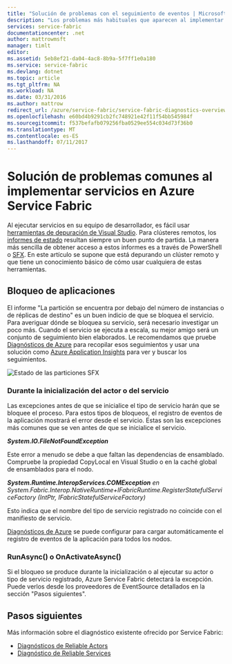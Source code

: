 ```yaml
---
title: "Solución de problemas con el seguimiento de eventos | Microsoft Docs"
description: "Los problemas más habituales que aparecen al implementar servicios en Microsoft Azure Service Fabric."
services: service-fabric
documentationcenter: .net
author: mattrowmsft
manager: timlt
editor: 
ms.assetid: 5eb8ef21-da04-4ac8-8b9a-5f7ff1e0a180
ms.service: service-fabric
ms.devlang: dotnet
ms.topic: article
ms.tgt_pltfrm: NA
ms.workload: NA
ms.date: 03/31/2016
ms.author: mattrow
redirect_url: /azure/service-fabric/service-fabric-diagnostics-overview
ms.openlocfilehash: e60bd4b9291cb2fc748921e42f11f54bb545984f
ms.sourcegitcommit: f537befafb079256fba0529ee554c034d73f36b0
ms.translationtype: MT
ms.contentlocale: es-ES
ms.lasthandoff: 07/11/2017
---
```

# <a name="troubleshoot-common-issues-when-you-deploy-services-on-azure-service-fabric"></a>Solución de problemas comunes al implementar servicios en Azure Service Fabric
Al ejecutar servicios en su equipo de desarrollador, es fácil usar [herramientas de depuración de Visual Studio](service-fabric-diagnostics-how-to-monitor-and-diagnose-services-locally.md). Para clústeres remotos, los [informes de estado](service-fabric-view-entities-aggregated-health.md) resultan siempre un buen punto de partida. La manera más sencilla de obtener acceso a estos informes es a través de PowerShell o [SFX](service-fabric-visualizing-your-cluster.md). En este artículo se supone que está depurando un clúster remoto y que tiene un conocimiento básico de cómo usar cualquiera de estas herramientas.

## <a name="application-crash"></a>Bloqueo de aplicaciones
El informe "La partición se encuentra por debajo del número de instancias o de réplicas de destino" es un buen indicio de que se bloquea el servicio. Para averiguar dónde se bloquea su servicio, será necesario investigar un poco más. Cuando el servicio se ejecuta a escala, su mejor amigo será un conjunto de seguimiento bien elaborados.  Le recomendamos que pruebe [Diagnósticos de Azure](service-fabric-diagnostics-how-to-setup-wad.md) para recopilar esos seguimientos y usar una solución como [Azure Application Insights](https://azure.microsoft.com/services/application-insights/) para ver y buscar los seguimientos.

![Estado de las particiones SFX](./media/service-fabric-diagnostics-troubleshoot-common-scenarios/crashNewApp.png)

### <a name="during-service-or-actor-initialization"></a>Durante la inicialización del actor o del servicio
Las excepciones antes de que se inicialice el tipo de servicio harán que se bloquee el proceso. Para estos tipos de bloqueos, el registro de eventos de la aplicación mostrará el error desde el servicio.
Estas son las excepciones más comunes que se ven antes de que se inicialice el servicio.

***System.IO.FileNotFoundException***

Este error a menudo se debe a que faltan las dependencias de ensamblado. Compruebe la propiedad CopyLocal en Visual Studio o en la caché global de ensamblados para el nodo.

***System.Runtime.InteropServices.COMException*** *en System.Fabric.Interop.NativeRuntime+IFabricRuntime.RegisterStatefulServiceFactory (IntPtr, IFabricStatefulServiceFactory)*

 Esto indica que el nombre del tipo de servicio registrado no coincide con el manifiesto de servicio.

[Diagnósticos de Azure](service-fabric-diagnostics-how-to-setup-wad.md) se puede configurar para cargar automáticamente el registro de eventos de la aplicación para todos los nodos.

### <a name="runasync-or-onactivateasync"></a>RunAsync() o OnActivateAsync()
Si el bloqueo se produce durante la inicialización o al ejecutar su actor o tipo de servicio registrado, Azure Service Fabric detectará la excepción. Puede verlos desde los proveedores de EventSource detallados en la sección "Pasos siguientes".

## <a name="next-steps"></a>Pasos siguientes
Más información sobre el diagnóstico existente ofrecido por Service Fabric:

* [Diagnósticos de Reliable Actors](service-fabric-reliable-actors-diagnostics.md)
* [Diagnóstico de Reliable Services](service-fabric-reliable-services-diagnostics.md)

